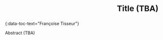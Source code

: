 <h3 style="text-align: right;font-size:26px !important;">Title (TBA)</h3>
{:data-toc-text="Françoise Tisseur"}

Abstract (TBA)
